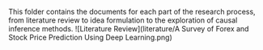 This folder contains the documents for each part of the research process, from literature review to idea formulation to the exploration of causal inference methods.
![Literature Review](literature/A Survey of Forex and Stock Price Prediction Using Deep Learning.png)
